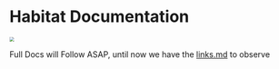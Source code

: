 # Habitat Documentation

<img src="https://media.tenor.com/images/2ae5a557c1ef7104cc1d679bcabcb12c/tenor.gif" style="zoom:50%;" />

Full Docs will Follow ASAP, until now we have the [links.md](links.md) to observe





